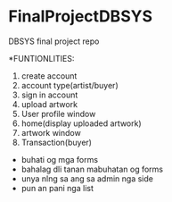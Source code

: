 # FinalProjectDBSYS
DBSYS final project repo


*FUNTIONLITIES:
1. create account
2. account type(artist/buyer)
3. sign in account
4. upload artwork
5. User profile window
6. home(display uploaded artwork)
7. artwork window
8. Transaction(buyer)

* buhati og mga forms 
* bahalag dli tanan mabuhatan og forms
* unya nlng sa ang sa admin nga side
* pun an pani nga list
